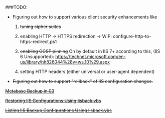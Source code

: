 ###TODO:
 - Figuring out how to support various client security enhancements like
	1. ~~tuning cipher suites~~
	2. enabling HTTP -> HTTPS redirection -> WIP: configure-http-to-https-redirect.ps1
	3. ~~enabling OCSP pinning~~
		On by default in IIS 7+ according to this, (IIS 6 Unsupported):
		https://technet.microsoft.com/en-us/library/hh826044%28v=ws.10%29.aspx
		
	4. setting HTTP headers (either universal or user-agent dependent)

 - ~~Figuring out how to support "rollback" of IIS configuration changes.~~
 
 [~~Metabase Backup in 03~~](https://support.microsoft.com/en-us/kb/324277)
 
 [~~Restoring IIS Configurations Using Iisback.vbs~~](https://www.microsoft.com/technet/prodtechnol/WindowsServer2003/Library/IIS/7429a26d-45f0-41fe-bf45-a6e1d3be7ce1.mspx?mfr=true)
 
 [~~Listing IIS Backup Configurations Using Iisback.vbs~~](https://www.microsoft.com/technet/prodtechnol/WindowsServer2003/Library/IIS/05001ec3-be42-431a-bfe8-08c865564037.mspx?mfr=true)
 
